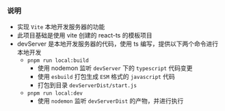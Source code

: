 ### 说明
- 实现 `Vite` 本地开发服务器的功能
- 此项目基础是使用 vite 创建的 react-ts 的模板项目
- devServer 是本地开发服务器的代码，使用 ts 编写，提供以下两个命令进行本地开发
  - `pnpm run local:build`
    - 使用 nodemon 监听 `devServer` 下的 `typescript` 代码变更
    - 使用 `esbuild` 打包生成 `ESM` 格式的 `javascript` 代码
    - 打包到目录 `devServerDist/start.js`
  - `pnpm run local:dev`
    - 使用 `nodemon` 监听 `devServerDist` 的产物，并进行执行
